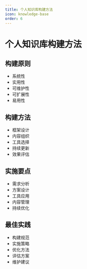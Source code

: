 ```yaml
---
title: 个人知识库构建方法
icon: knowledge-base
order: 6
---
```


# 个人知识库构建方法

## 构建原则
- 系统性
- 实用性
- 可维护性
- 可扩展性
- 易用性

## 构建方法
- 框架设计
- 内容组织
- 工具选择
- 持续更新
- 效果评估

## 实施要点
- 需求分析
- 方案设计
- 工具应用
- 内容管理
- 持续优化

## 最佳实践
- 构建规范
- 实施策略
- 优化方法
- 评估方案
- 维护建议
